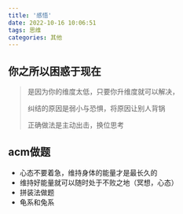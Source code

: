 ```yaml
---
title: '感悟'
date: 2022-10-16 10:06:51
tags: 思维
categories: 其他
---
```


## 你之所以困惑于现在

> 是因为你的维度太低，只要你升维度就可以解决，
>
> 纠结的原因是弱小与恐惧，将原因让别人背锅
>
> 正确做法是主动出击，换位思考

## acm做题

- 心态不要着急，维持身体的能量才是最长久的
- 维持好能量就可以随时处于不败之地（冥想，心态）
- 拼装法做题
- 龟系和兔系

